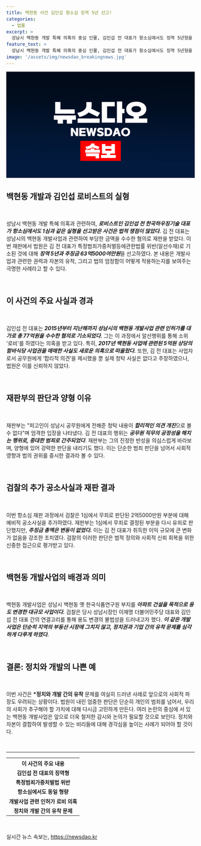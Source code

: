```yaml
---
title: 백현동 사건 김인섭 항소심 징역 5년 선고!
categories:
  - 법률
excerpt: >
  성남시 백현동 개발 특혜 의혹의 중심 인물, 김인섭 전 대표가 항소심에서도 징역 5년형을 선고받았다. 그의 청탁 행위가 부정한 영향력을 행사한 것으로 판단되며, 이재명 대표와의 관계가 주목받고 있다.
feature_text: >
  성남시 백현동 개발 특혜 의혹의 중심 인물, 김인섭 전 대표가 항소심에서도 징역 5년형을 선고받았다. 그의 청탁 행위가 부정한 영향력을 행사한 것으로 판단되며, 이재명 대표와의 관계가 주목받고 있다.
image: '/assets/img/newsdao_breakingnews.jpg'
---
```


<p><img src="/assets/img/newsdao_breakingnews.jpg" alt="koreaapp 속보" /></p>

<h2 data-ke-size="size26">백현동 개발과 김인섭 로비스트의 실형</h2>

<p data-ke-size="size16">&nbsp;</p>

<p>성남시 백현동 개발 특혜 의혹과 관련하여, <strong><em>로비스트인 김인섭 전 한국하우징기술 대표가 항소심에서도 1심과 같은 실형을 선고받은 사건은 법적 쟁점이 많았다.</em></strong> 김 전 대표는 성남시의 백현동 개발사업과 관련하여 부당한 금액을 수수한 혐의로 재판을 받았다. 이번 재판에서 법원은 김 전 대표가 특정범죄가중처벌등에관한법률 위반(알선수재)로 기소된 것에 대해 <strong><em>징역 5년과 추징금 63억5000여만원</em></strong>을 선고하였다. 본 내용은 개발사업과 관련한 권력과 자본의 유착, 그리고 법의 엄정함이 어떻게 작용하는지를 보여주는 극명한 사례라고 할 수 있다.</p>

<p data-ke-size="size16">&nbsp;</p>

<h2 data-ke-size="size26">이 사건의 주요 사실과 경과</h2>

<p data-ke-size="size16">&nbsp;</p>

<p>김인섭 전 대표는 <strong><em>2015년부터 지난해까지 성남시의 백현동 개발사업 관련 인허가를 대가로 총 77억원을 수수한 혐의로 기소되었다.</em></strong> 그는 이 과정에서 알선행위를 통해 소위 '로비'를 하였다는 의혹을 받고 있다. 특히, <strong><em>2017년 백현동 사업에 관련된 5억원 상당의 함바식당 사업권을 매매한 사실도 새로운 의혹으로 떠올랐다.</em></strong> 또한, 김 전 대표는 사업자로서 공무원에게 ‘합리적 의견’을 제시했을 뿐 실제 청탁 사실은 없다고 주장하였으나, 법원은 이를 신뢰하지 않았다.</p>

<p data-ke-size="size16">&nbsp;</p>

<h2 data-ke-size="size26">재판부의 판단과 양형 이유</h2>

<p data-ke-size="size16">&nbsp;</p>

<p>재판부는 "피고인이 성남시 공무원에게 전해준 청탁 내용이 <strong><em>합리적인 의견 개진</em></strong>으로 볼 수 없다"며 엄격한 입장을 나타냈다. 김 전 대표의 행위는 <strong><em>공무원 직무의 공정성을 해치는 행위로, 중대한 범죄로 간주되었다</em></strong>. 재판부는 그의 진정한 반성을 의심스럽게 바라보며, 양형에 있어 강력한 판단을 내리기도 했다. 이는 단순한 범죄 판단을 넘어서 사회적 영향과 법의 권위를 중시한 결과라 볼 수 있다.</p>

<p data-ke-size="size16">&nbsp;</p>

<h2 data-ke-size="size26">검찰의 추가 공소사실과 재판 결과</h2>

<p data-ke-size="size16">&nbsp;</p>

<p>이번 항소심 재판 과정에서 검찰은 1심에서 무죄로 판단된 2억5000만원 부분에 대해 예비적 공소사실을 추가하였다. 재판부는 1심에서 무죄로 결정된 부분을 다시 유죄로 판단했지만, <strong><em>추징금 총액은 변동이 없었다.</em></strong> 이는 김 전 대표가 취득한 이익 규모에 큰 변화가 없음을 강조한 조치였다. 검찰의 이러한 판단은 법적 정의와 사회적 신뢰 회복을 위한 신중한 접근으로 평가받고 있다.</p>

<p data-ke-size="size16">&nbsp;</p>

<h2 data-ke-size="size26">백현동 개발사업의 배경과 의미</h2>

<p data-ke-size="size16">&nbsp;</p>

<p>백현동 개발사업은 성남시 백현동 옛 한국식품연구원 부지를 <strong><em>아파트 건설을 목적으로 용도 변경한 대규모 사업이다.</em></strong> 검찰은 당시 성남시장인 이재명 더불어민주당 대표와 김인섭 전 대표 간의 연결고리를 통해 용도 변경의 불법성을 드러내고자 했다. <strong><em>이 같은 개발사업은 단순히 지역의 부동산 시장에 그치지 않고, 정치권과 기업 간의 유착 문제를 심각하게 다루게 하였다.</em></strong></p>

<p data-ke-size="size16">&nbsp;</p>

<h2 data-ke-size="size26">결론: 정치와 개발의 나쁜 예</h2>

<p data-ke-size="size16">&nbsp;</p>

<p>이번 사건은 <strong>*정치와 개발 간의 유착</strong> 문제를 여실히 드러낸 사례로 앞으로의 사회적 파장도 우려되는 상황이다. 법원이 내린 엄중한 판단은 단순히 개인의 범죄를 넘어서, 우리의 사회가 추구해야 할 가치에 대해 다시금 고민하게 만든다. 여러 논란의 중심에 서 있는 백현동 개발사업은 앞으로 더욱 철저한 감시와 논의가 필요할 것으로 보인다. 정치와 자본이 결합하여 발생할 수 있는 비리들에 대해 경각심을 높이는 사례가 되어야 할 것이다.</p>

<p data-ke-size="size16">&nbsp;</p>

<hr/>

<table style="width:100%">
<tr>
<th style="text-align: center;">이 사건의 주요 내용</th>
</tr>
<tr>
<td style="text-align: center; height: 17px;"><b>김인섭 전 대표의 징역형</b></td>
</tr>
<tr>
<td style="text-align: center; height: 17px;"><b>특정범죄가중처벌법 위반</b></td>
</tr>
<tr>
<td style="text-align: center; height: 17px;"><b>항소심에서도 동일 형량</b></td>
</tr>
<tr>
<td style="text-align: center; height: 17px;"><b>개발사업 관련 인허가 로비 의혹</b></td>
</tr>
<tr>
<td style="text-align: center; height: 17px;"><b>정치와 개발 간의 유착 문제</b></td>
</tr>
</table>

<p data-ke-size="size16">&nbsp;</p>
실시간 뉴스 속보는, <a href="https://newsdao.kr" rel="dofollow">https://newsdao.kr</a>


